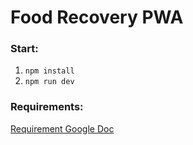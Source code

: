 # Food Recovery PWA

### Start:

1. `npm install`
2. `npm run dev`

### Requirements:

[Requirement Google Doc](https://docs.google.com/document/d/13eW7WXndj0HYwHQ_2oe_iFBcQc9PDcjvpsXm9kdpHGU/edit?usp=sharing)
